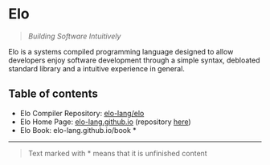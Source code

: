 # Elo

> _Building Software Intuitively_

Elo is a systems compiled programming language designed to allow developers enjoy
software development through a simple syntax, debloated standard library and a
intuitive experience in general.

## Table of contents
- Elo Compiler Repository: [elo-lang/elo](https://github.com/elo-lang/elo)
- Elo Home Page: [elo-lang.github.io](https://elo-lang.github.io) (repository [here](https://github.com/elo-lang/elo-lang.github.io))
- Elo Book: elo-lang.github.io/book *

---

> Text marked with * means that it is unfinished content
